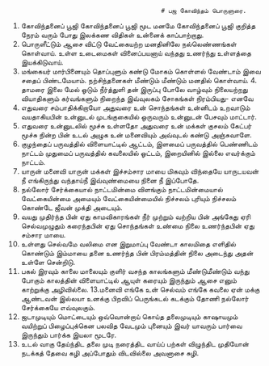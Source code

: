 
                                              # பஜ கோவிந்தம் பொருளுரை.
1. கோவிந்தனைப் பூஜி  கோவிந்தனைப் பூஜி மூட மனமே கோவிந்தனைப் பூஜி
   குறித்த நேரம் வரும் போது இலக்கண விதிகள் உன்னைக் காப்பாற்றாது.
2. பொருளீட்டும் ஆசை விட்டு வேட்கையற்ற மனதினிலே நல்லெண்ணங்கள் கொள்வாய்.
    உள்ள உடைமைகள் வினைப்பயனாய் வந்தது உணர்ந்து உள்ளத்தை இயக்கிடுவாய்.
3. மங்கையர் மார்பினையும் தொப்புளும் கண்டு மோகம் கொள்ளல் வேண்டாம் இவை
   சதைப் பிண்டமேயாம். நற்சிந்தனைகள் மீண்டும் மீண்டும் மனதில் கொள்வாய்.
   4. தாமரை இலை மேல் ஓடும் நீர்த்துளி தன் இருப்பு போலே வாழ்வும் நிலையற்றது
   வியாதிகளும் கர்வங்களும் நிறைந்த இவ்வுலகம் சோகங்கள் நிரம்பியது- எனவே
5. எதுவரை சம்பாதிக்கிறாயோ அதுவரை உன் சொந்தங்கள் உன்னிடம் உறவாடும்
   வயதாகியபின் உன்னுடல் முடங்குகையில் ஒருவரும் உன்னுடன் பேசவும் மாட்டார்.
6. எதுவரை உன்னுடலில் மூச்சு உள்ளதோ அதுவரை உன் மக்கள் குசலம் கேட்பர்
  மூச்சு நின்ற பின் உடல் அழுக உன் மனைவியும் அவ்வுடல் கண்டு அஞ்சுவாளே.
7. குழந்தைப் பருவத்தில் விளையாட்டில் ஆட்டம், இளமைப் பருவத்தில் பெண்ணிடம் நாட்டம்
  முதுமைப் பருவத்தில் கவலையில் ஓட்டம், இறையினில் இல்லை எவர்க்கும் நாட்டம்.
8. யாருன் மனைவி யாருன் மக்கள் இச்சம்சார மாயை மிகவும் விந்தையே
  யாருடயவன் நீ எங்கிருந்து வந்தாய்நீ இவ்வுண்மையை நினை நீ இப்போதே.
9. நல்லோர் சேர்க்கையால் நாட்டமின்மை விளங்கும் நாட்டமின்மையால் வேட்கையின்மை அமையும்
  வேட்கையின்மையில் நிச்சலம் புரியும் நிச்சலம் கொண்டே ஜீவன் முக்தி அடையும்.
10. வயது முதிர்ந்த பின் ஏது காமவிகாரங்கள் நீர் முற்றும் வற்றிய பின் அங்கேது ஏரி
    செல்வமுழுதும் கரைந்தபின் ஏது சொந்தங்கள் உண்மை நிலை உணர்ந்தபின் ஏது சம்சார மாயை.
11. உள்ளது செல்வமே வலிமை என இறுமாப்பு வேண்டா காலமிதை எளிதில் கொண்டும்
   இம்மாயை தனை உணர்ந்த பின் பிரம்மத்தின் நிலை அடைந்து அதன் உள்ளே சென்றிடு.
12. பகல் இரவும் காலை மாலையும் குளிர் வசந்த காலங்களும் மீண்டுமீண்டும் வந்து போகும்
    காலத்தின் விளையாட்டில் ஆயுள் கரையும் இருந்தும் ஆசை எனும் காற்றுக்கு அழிவில்லை.
    13.மனைவி எங்கே உன் செல்வம் எங்கே கவலை ஏன் மக்கு ஆண்டவன் இல்லயா உனக்கு
   பிறவிப் பெருங்கடல் கடக்கும் தோணி நல்லோர் சேர்க்கையே எவ்வுலகும்.
14. ஜடாமுடியும் மொட்டையும் ஒவ்வொன்றாய் கொய்த தலைமுடியும் காஷாயமும் வயிற்றுப்
    பிழைப்புக்கென பலவித வேடமும் புனையும் இவர் யாவரும் பார்வை இருந்தும் பார்க்க இயலா மூடரே.
15. உடல் வாகு தேய்ந்திட தலை முடி நரைத்திட வாய்ப் பற்கள் விழுந்திட
   முதியோன் நடக்கத் தேவை கழி அப்போதும் விடவில்லை அவனாசை சுழி.
